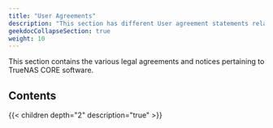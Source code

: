 ```yaml
---
title: "User Agreements"
description: "This section has different User agreement statements related to using TrueNAS."
geekdocCollapseSection: true
weight: 10
---
```


This section contains the various legal agreements and notices pertaining to TrueNAS CORE software.

## Contents

{{< children depth="2" description="true" >}} 
